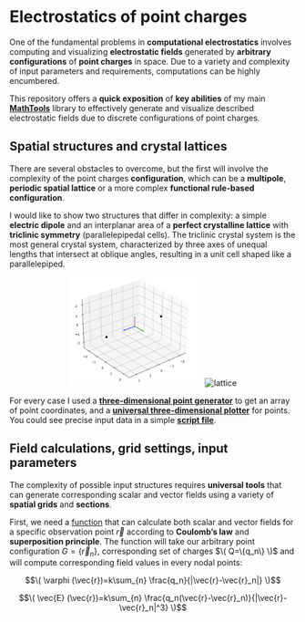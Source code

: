 # Electrostatics of point charges

One of the fundamental problems in **computational electrostatics** involves computing and visualizing **electrostatic
fields** generated by **arbitrary configurations** of **point charges** in space. Due to a variety and complexity of
input parameters and requirements, computations can be highly encumbered.

This repository offers a **quick exposition** of **key abilities** of my
main [**MathTools**](https://github.com/StDLabs/MathTools) library to effectively generate and
visualize described electrostatic fields due to discrete configurations of point charges.

## Spatial structures and crystal lattices

There are several obstacles to overcome, but the first will involve the complexity of the point charges
**configuration**, which can be a **multipole**, **periodic spatial lattice** or a more complex
**functional rule-based configuration**.

I would like to show two structures that differ in complexity: a simple **electric dipole** and an interplanar area of
a **perfect crystalline lattice** with **triclinic symmetry** (parallelepipedal cells). The triclinic crystal system is
the most general crystal system, characterized by three axes of unequal lengths that intersect at oblique angles,
resulting in a unit cell shaped like a parallelepiped.

<p align="center">
    <img width="45%" src="https://github.com/StDLabs/DiscreteElecStat/blob/main/Content/Dipole2.png" alt="dipole"/>
&nbsp;
    <img width="45%" src="https://github.com/StDLabs/DiscreteElecStat/blob/main/Content/Lattice1.gif" alt="lattice"/>
</p>

For every case I used a [**three-dimensional point generator**](https://github.com/StDLabs/MathTools/blob/main/PointGenerators/PeriodStruct/periodic_structure_cartesian_points_3d.py) 
to get an array of point coordinates, and a [**universal three-dimensional plotter**](https://github.com/StDLabs/MathTools/blob/main/PlotVisualize/SpaceMapping/plot_dots_planes_3d.py) 
for points. You could see precise input data in a simple [**script file**](https://github.com/StDLabs/DiscreteElecStat/blob/main/SourceStructures.py).

## Field calculations, grid settings, input parameters

The complexity of possible input structures requires **universal tools** that can generate corresponding scalar and
vector fields using a variety of **spatial grids** and **sections**. 

First, we need a [function](https://github.com/StDLabs/MathTools/blob/main/PointGenerators/SpatialFields/Central/point_charges_field_calc.py)
that can calculate both scalar and vector fields for a specific observation point $\vec{r}$ according to **Coulomb’s law**
and **superposition principle**. The function will take our arbitrary point configuration $G=\{\vec{r}_n\}$, corresponding
set of charges $\( Q=\{q_n\} \)$ and will compute corresponding field values in every nodal points:

$$\( \varphi (\vec{r})=k\sum_{n} \frac{q_n}{|\vec{r}-\vec{r}_n|} \)$$

$$\( \vec{E} (\vec{r})=k\sum_{n} \frac{q_n(\vec{r}-\vec{r}_n)}{|\vec{r}-\vec{r}_n|^3} \)$$
